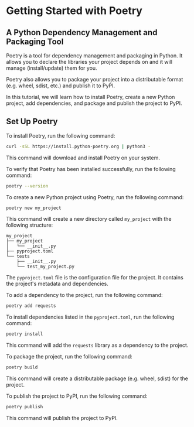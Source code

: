 # Getting Started with Poetry
## A Python Dependency Management and Packaging Tool

Poetry is a tool for dependency management and packaging in Python. It allows you to declare the libraries your project depends on and it will manage (install/update) them for you.

Poetry also allows you to package your project into a distributable format (e.g. wheel, sdist, etc.) and publish it to PyPI.

In this tutorial, we will learn how to install Poetry, create a new Python project, add dependencies, and package and publish the project to PyPI.

## Set Up Poetry
To install Poetry, run the following command:

```bash
curl -sSL https://install.python-poetry.org | python3 -
```

This command will download and install Poetry on your system.

To verify that Poetry has been installed successfully, run the following command:

```bash
poetry --version
```

To create a new Python project using Poetry, run the following command:

```bash
poetry new my_project
```

This command will create a new directory called `my_project` with the following structure:

```plaintext
my_project
├── my_project
│   └── __init__.py
├── pyproject.toml
└── tests
	├── __init__.py
	└── test_my_project.py
```

The `pyproject.toml` file is the configuration file for the project. It contains the project's metadata and dependencies.

To add a dependency to the project, run the following command:

```bash
poetry add requests
```

To install dependencies listed in the ``pyproject.toml``, run the following command:

```bash	
poetry install
```

This command will add the `requests` library as a dependency to the project.

To package the project, run the following command:

```bash
poetry build
```

This command will create a distributable package (e.g. wheel, sdist) for the project.

To publish the project to PyPI, run the following command:

```bash
poetry publish
```

This command will publish the project to PyPI.


